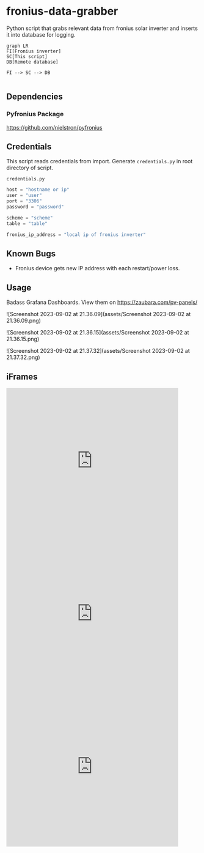 # fronius-data-grabber
Python script that grabs relevant data from fronius solar inverter and inserts it into database for logging.

```mermaid
graph LR
FI[Fronius inverter]
SC[This script]
DB[Remote database]

FI --> SC --> DB
	
```

## Dependencies

### Pyfronius Package

https://github.com/nielstron/pyfronius



## Credentials

This script reads credentials from import. Generate `credentials.py` in root directory of script.

`credentials.py`

```python
host = "hostname or ip"
user = "user"
port = "3306"
password = "password"

scheme = "scheme"
table = "table"

fronius_ip_address = "local ip of fronius inverter"
```

## Known Bugs

- Fronius device gets new IP address with each restart/power loss.

## Usage

Badass Grafana Dashboards. View them on https://zaubara.com/pv-panels/

![Screenshot 2023-09-02 at 21.36.09](assets/Screenshot 2023-09-02 at 21.36.09.png)

![Screenshot 2023-09-02 at 21.36.15](assets/Screenshot 2023-09-02 at 21.36.15.png)

![Screenshot 2023-09-02 at 21.37.32](assets/Screenshot 2023-09-02 at 21.37.32.png)

## iFrames

<iframe src="https://grafana.zaubara.com/d-solo/i9JAmeK4z/solar?orgId=1&refresh=30s&theme=dark&panelId=12" width="450" height="400" frameborder="0"></iframe>

<iframe src="https://grafana.zaubara.com/d-solo/i9JAmeK4z/solar?orgId=1&refresh=30s&theme=dark&panelId=2" width="450" height="400" frameborder="0"></iframe>

<iframe src="https://grafana.zaubara.com/d-solo/i9JAmeK4z/solar?orgId=1&refresh=30s&theme=dark&panelId=31" width="450" height="400" frameborder="0"></iframe>

